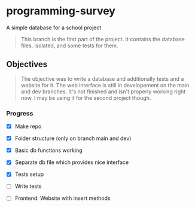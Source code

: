 # programming-survey
A simple database for a school project

> This branch is the first part of the project. It contains the database files, isolated, and some tests for them. 

## Objectives

> The objective was to write a database and additionally tests and a website for it.
> The web interface is still in developement on the main and dev branches. It's not finished and isn't properly working right now. I may be using it for the second project though.

### Progress
  - [X] Make repo
  - [X] Folder structure (only on branch main and dev)
  - [X] Basic db functions working
  - [X] Separate db file which provides nice interface

  - [X] Tests setup
  - [ ] Write tests

  - [ ] Frontend: Website with insert methods
